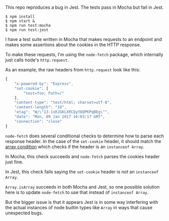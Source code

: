 This repo reproduces a bug in Jest. The tests pass in Mocha but fail in Jest.

```
$ npm install
$ npm start &
$ npm run test:mocha
$ npm run test:jest
```

I have a test suite written in Mocha that makes requests to an endpoint and makes some assertions about the cookies in the HTTP response.

To make these requests, I'm using the `node-fetch` package, which internally just calls node's `http.request`.

As an example, the raw headers from `http.request` look like this:

```js
{
    "x-powered-by": "Express",
    "set-cookie": [
        "test=foo; Path=/"
    ],
    "content-type": "text/html; charset=utf-8",
    "content-length": "19",
    "etag": "W/\"13-1sRJGKLXRCQyY8QPKPqBEg\"",
    "date": "Mon, 09 Jan 2017 16:03:17 GMT",
    "connection": "close"
}
```

`node-fetch` does several conditional checks to determine how to parse each response header. In the case of the `set-cookie` header, it should match the [array condition](https://github.com/bitinn/node-fetch/blob/master/lib/headers.js#L38) which checks if the header is an `instanceof Array`.

In Mocha, this check succeeds and `node-fetch` parses the cookies header just fine.

In Jest, this check fails saying the `set-cookie` header is *not* an `instanceof Array`.

`Array.isArray` succeeds in both Mocha and Jest, so one possible solution here is to update `node-fetch` to use that instead of `instanceof Array`.

But the bigger issue is that it appears Jest is in some way interfering with the actual instances of node builtin types like `Array` in ways that cause unexpected bugs.

